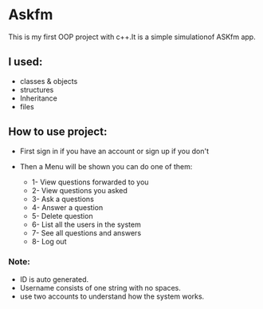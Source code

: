 # Askfm

This is my first OOP project with c++.It is a simple simulationof ASKfm app.
## I used:
- classes & objects
- structures
- Inheritance
- files
## How to use project:
- First sign in if you have an account or sign up if you don't

- Then a Menu will be shown you can do one of them:
    - 1- View questions forwarded to you
    - 2- View questions you asked
    - 3- Ask a questions
    - 4- Answer a question
    - 5- Delete question
    - 6- List all the users in the system
    - 7- See all questions and answers
    - 8- Log out
### Note:
- ID is auto generated.
- Username consists of one string with no spaces.
- use two accounts to understand how the system works.

